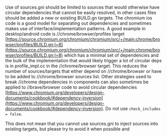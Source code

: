 Use of sources.gni should be limited to sources that would otherwise have circular dependencies that cannot be easily resolved, in other cases files should be added a new or existing BUILD.gn targets. The chromium ios code is a good model for separating out dependencies and sometimes makes use of interface/implementation patterns. A good example in desktop/android code is //chrome/browser/profiles target [https://source.chromium.org/chromium/chromium/src/+/main:chrome/browser/profiles/BUILD.gn;l=8](https://source.chromium.org/chromium/chromium/src/+/main:chrome/browser/profiles/BUILD.gn;l=8) which has a minimal set of dependencies and the bulk of the implementation that would likely trigger a lot of circular deps is in profile_impl.cc in the //chrome/browser target. This reduces the number of sources/targets that either depend on //chrome/browser or have to be added to //chrome/browser sources list. Other strategies used to break //chrome dependencies in components can also sometimes be applied to //brave/browser code to avoid circular dependencies [https://www.chromium.org/developers/design-documents/cookbook/#dependency-inversion](https://www.chromium.org/developers/design-documents/cookbook/#dependency-inversion). Do not use `check_includes = false`.

This does not mean that you cannot use sources.gni to inject sources into existing targets, but please try to avoid it when possible and
